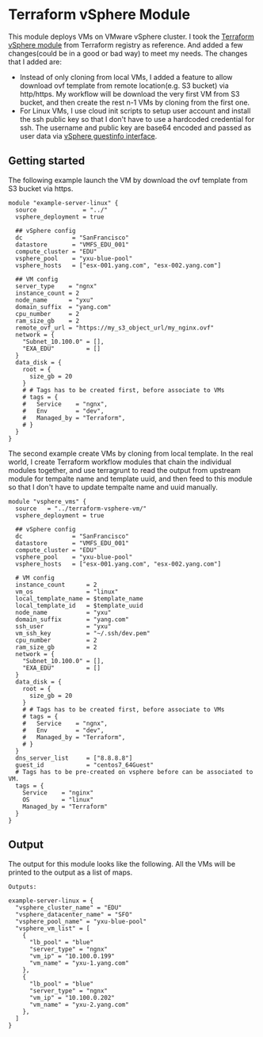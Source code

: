 # Terraform vSphere Module

This module deploys VMs on VMware vSphere cluster. I took the [Terraform vSphere module](https://github.com/Terraform-VMWare-Modules/terraform-vsphere-vm) from Terraform registry as reference. And added a few changes(could be in a good or bad way) to meet my needs. The changes that I added are:

- Instead of only cloning from local VMs, I added a feature to allow download ovf template from remote location(e.g. S3 bucket) via http/https. My workflow will be download the very first VM from S3 bucket, and then create the rest n-1 VMs by cloning from the first one.
- For Linux VMs, I use cloud init scripts to setup user account and install the ssh public key so that I don't have to use a hardcoded credential for ssh. The username and public key are base64 encoded and passed as user data via [vSphere guestinfo interface](https://github.com/vmware-archive/cloud-init-vmware-guestinfo).


## Getting started
The following example launch the VM by download the ovf template from S3 bucket via https. 

```hcl
module "example-server-linux" {
  source             = "../"
  vsphere_deployment = true

  ## vSphere config
  dc              = "SanFrancisco"
  datastore       = "VMFS_EDU_001"
  compute_cluster = "EDU"
  vsphere_pool    = "yxu-blue-pool"
  vsphere_hosts   = ["esx-001.yang.com", "esx-002.yang.com"]

  ## VM config
  server_type    = "ngnx"
  instance_count = 2
  node_name      = "yxu"
  domain_suffix  = "yang.com"
  cpu_number     = 2
  ram_size_gb    = 2
  remote_ovf_url = "https://my_s3_object_url/my_nginx.ovf"
  network = {
    "Subnet_10.100.0" = [],
    "EXA_EDU"         = []
  }
  data_disk = {
    root = {
      size_gb = 20
    }
    # # Tags has to be created first, before associate to VMs
    # tags = {
    #   Service    = "ngnx",
    #   Env        = "dev",
    #   Managed_by = "Terraform",
    # }
  }
}
```
The second example create VMs by cloning from local template. In the real world, I create Terraform workflow modules that chain the individual modules together, and use terragrunt to read the output from upstream module for tempalte name and template uuid, and then feed to this module so that I don't have to update tempalte name and uuid manually.

```hcl
module "vsphere_vms" {
  source   = "../terraform-vsphere-vm/"
  vsphere_deployment = true

  ## vSphere config
  dc              = "SanFrancisco"
  datastore       = "VMFS_EDU_001"
  compute_cluster = "EDU"
  vsphere_pool    = "yxu-blue-pool"
  vsphere_hosts   = ["esx-001.yang.com", "esx-002.yang.com"]

  # VM config
  instance_count      = 2
  vm_os               = "linux"
  local_template_name = $template_name
  local_template_id   = $template_uuid
  node_name           = "yxu"
  domain_suffix       = "yang.com"
  ssh_user            = "yxu"
  vm_ssh_key          = "~/.ssh/dev.pem"
  cpu_number          = 2
  ram_size_gb         = 2
  network = {
    "Subnet_10.100.0" = [],
    "EXA_EDU"         = []
  }
  data_disk = {
    root = {
      size_gb = 20
    }
    # # Tags has to be created first, before associate to VMs
    # tags = {
    #   Service    = "ngnx",
    #   Env        = "dev",
    #   Managed_by = "Terraform",
    # }
  }
  dns_server_list     = ["8.8.8.8"]
  guest_id            = "centos7_64Guest"
  # Tags has to be pre-created on vsphere before can be associated to VM.
  tags = {
    Service    = "nginx"
    OS         = "linux"
    Managed_by = "Terraform"
  }
}

```
## Output
The output for this module looks like the following. All the VMs will be printed to the output as a list of maps. 

```
Outputs:

example-server-linux = {
  "vsphere_cluster_name" = "EDU"
  "vsphere_datacenter_name" = "SFO"
  "vsphere_pool_name" = "yxu-blue-pool"
  "vsphere_vm_list" = [
    {
      "lb_pool" = "blue"
      "server_type" = "ngnx"
      "vm_ip" = "10.100.0.199"
      "vm_name" = "yxu-1.yang.com"
    },
    {
      "lb_pool" = "blue"
      "server_type" = "ngnx"
      "vm_ip" = "10.100.0.202"
      "vm_name" = "yxu-2.yang.com"
    },
  ]
}
```